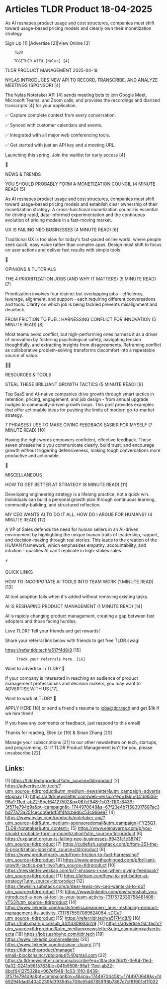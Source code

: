 # Articles TLDR Product 18-04-2025

As AI reshapes product usage and cost structures, companies must shift
toward usage-based pricing models and clearly own their monetization
strategy ‌ ‌ ‌ ‌ ‌ ‌ ‌ ‌ ‌ ‌ ‌ ‌ ‌ ‌ ‌ ‌ ‌ ‌ ‌ ‌ ‌ ‌ ‌ ‌ ‌ ‌  ‌ ‌ ‌ ‌ ‌ ‌ ‌ ‌ ‌ ‌ ‌ ‌ ‌ ‌ ‌ ‌ ‌ ‌ ‌ ‌ ‌ ‌ ‌ ‌ ‌ ‌ 


 Sign Up [1] |Advertise [2]|View Online [3] 

		TLDR 

		TOGETHER WITH [Nylas] [4]

TLDR PRODUCT MANAGEMENT 2025-04-18

 NYLAS INTRODUCES NEW API TO RECORD, TRANSCRIBE, AND ANALYZE MEETINGS
(SPONSOR) [4] 

 The Nylas Notetaker API [4] sends meeting bots to join Google Meet,
Microsoft Teams, and Zoom calls, and provides the recordings and
diarized transcripts [4] for your application.

✅ Capture complete context from every conversation.

✅ Synced with customer calendars and events.

✅ Integrated with all major web conferencing tools.

✅ Get started with just an API key and a meeting URL.

Launching this spring. Join the waitlist for early access [4]

📱 

NEWS & TRENDS

 YOU SHOULD PROBABLY FORM A MONETIZATION COUNCIL (4 MINUTE READ) [5] 

 As AI reshapes product usage and cost structures, companies must
shift toward usage-based pricing models and establish clear ownership
of their monetization strategy. A cross-functional monetization
council is essential for driving rapid, data-informed experimentation
and the continuous evolution of pricing models in a fast-moving
market. 

 UX IS FAILING NEO BUSINESSES (4 MINUTE READ) [6] 

 Traditional UX is too slow for today's fast-paced online world, where
people seek quick, easy value rather than complex apps. Design must
shift to focus on user actions and deliver fast results with simple
tools. 

🚀 

OPINIONS & TUTORIALS

 THE 4 PRIORITIZATION JOBS (AND WHY IT MATTERS) (5 MINUTE READ) [7] 

 Prioritization involves four distinct but overlapping jobs -
efficiency, leverage, alignment, and support - each requiring
different conversations and tools. Clarity on which job is being
tackled prevents misalignment and deadlock. 

 FROM FRICTION TO FUEL: HARNESSING CONFLICT FOR INNOVATION (5 MINUTE
READ) [8] 

 Most teams avoid conflict, but high-performing ones harness it as a
driver of innovation by fostering psychological safety, navigating
tension thoughtfully, and extracting insights from disagreements.
Reframing conflict as collaborative problem-solving transforms
discomfort into a repeatable source of value. 

🧑‍💻 

RESOURCES & TOOLS

 STEAL THESE BRILLIANT GROWTH TACTICS (5 MINUTE READ) [9] 

 Top SaaS and AI-native companies drive growth through smart tactics
in retention, pricing, engagement, and job design - from annual
upgrade nudges to community-driven growth loops. This post provides
examples that offer actionable ideas for pushing the limits of modern
go-to-market strategy. 

 7 PHRASES I USE TO MAKE GIVING FEEDBACK EASIER FOR MYSELF (7 MINUTE
READ) [10] 

 Having the right words empowers confident, effective feedback. These
seven phrases help you communicate clearly, build trust, and encourage
growth without triggering defensiveness, making tough conversations
more productive and actionable. 

🎁 

MISCELLANEOUS

 HOW TO GET BETTER AT STRATEGY (8 MINUTE READ) [11] 

 Developing engineering strategy is a lifelong practice, not a quick
win. Individuals can build a personal growth plan through continuous
learning, community-building, and structured reflection. 

 MY CEO WANTS AI TO DO IT ALL. HOW DO I ARGUE FOR HUMANS? (4 MINUTE
READ) [12] 

 A VP of Sales defends the need for human sellers in an AI-driven
environment by highlighting the unique human traits of leadership,
rapport, and decision-making through real stories. This leads to the
creation of the HUMAN framework, which emphasizes empathy,
accountability, and intuition - qualities AI can't replicate in
high-stakes sales. 

⚡ 

QUICK LINKS

 HOW TO INCORPORATE AI TOOLS INTO TEAM WORK (1 MINUTE READ) [13] 

 AI tool adoption fails when it's added without removing existing
tasks. 

 AI IS RESHAPING PRODUCT MANAGEMENT (1 MINUTE READ) [14] 

 AI is rapidly changing product management, creating a gap between
fast adopters and those facing hurdles. 

Love TLDR? Tell your friends and get rewards!

 Share your referral link below with friends to get free TLDR swag! 

 https://refer.tldr.tech/a517f4d8/9 [15] 

		 Track your referrals here. [16] 

Want to advertise in TLDR? 📰

 If your company is interested in reaching an audience of product
management professionals and decision makers, you may want to
ADVERTISE WITH US [17]. 

Want to work at TLDR? 💼

 APPLY HERE [18] or send a friend's resume to jobs@tldr.tech and get
$1k if we hire them! 

 If you have any comments or feedback, just respond to this email! 

Thanks for reading, 
Ellen Le [19] & Sinan Zhang [20] 

 Manage your subscriptions [21] to our other newsletters on tech,
startups, and programming. Or if TLDR Product Management isn't for
you, please unsubscribe [22]. 

 

Links:
------
[1] https://tldr.tech/product?utm_source=tldrproduct
[2] https://advertise.tldr.tech/?utm_source=tldrproduct&utm_medium=newsletter&utm_campaign=advertisetopnav
[3] https://a.tldrnewsletter.com/web-version?ep=1&lc=041b9506-96a1-11ed-ab22-8bcf64127502&p=067ef948-1c03-11f0-8439-3f571e794d9a&pt=campaign&t=1744970648&s=67f23e4b7f583017687ac3bd77a73a251cecdb6e1df5ff4fdcb9d6c53c966ee7
[4] https://www.nylas.com/products/notetaker-api/?utm_source=tldr&utm_medium=sponsoredemail&utm_campaign=FY25Q1-TLDR-Notetaker&utm_content=
[5] https://www.elenaverna.com/p/you-should-probably-form-a-monetization?utm_source=tldrproduct
[6] https://uxplanet.org/ux-is-failing-neo-businesses-99431c1e3874?utm_source=tldrproduct
[7] https://cutlefish.substack.com/p/tbm-351-the-4-prioritization-jobs?utm_source=tldrproduct
[8] https://www.productparty.us/p/from-friction-to-fuel-harnessing?utm_source=tldrproduct
[9] https://www.growthunhinged.com/p/brilliant-growth-tactics-part-two?utm_source=tldrproduct
[10] https://newsletter.weskao.com/p/7-phrases-i-use-when-giving-feedback?utm_source=tldrproduct
[11] https://lethain.com/how-to-get-better-at-strategy/?utm_source=tldrproduct
[12] https://lewislin.substack.com/p/dear-lewis-my-ceo-wants-ai-to-do?utm_source=tldrproduct
[13] https://www.linkedin.com/posts/hnshah_you-introduced-a-new-ai-tool-to-your-team-activity-7317572339758481408-yTS3?utm_source=tldrproduct
[14] https://www.linkedin.com/posts/melissajeanperri_ai-is-reshaping-product-management-its-activity-7317875597089624064-sDCu?utm_source=tldrproduct
[15] https://refer.tldr.tech/a517f4d8/9
[16] https://hub.sparklp.co/sub_3411330980b2/9
[17] https://advertise.tldr.tech/?utm_source=tldrproduct&utm_medium=newsletter&utm_campaign=advertisecta
[18] https://jobs.ashbyhq.com/tldr.tech
[19] https://www.linkedin.com/in/ellenle/
[20] https://www.linkedin.com/in/sinan-zhang/
[21] https://tldr.tech/product/manage?email=blockchaincryptologue%40gmail.com
[22] https://a.tldrnewsletter.com/unsubscribe?ep=1&l=c8e26b12-3e94-11ed-9a32-0241b9615763&lc=041b9506-96a1-11ed-ab22-8bcf64127502&p=067ef948-1c03-11f0-8439-3f571e794d9a&pt=campaign&pv=4&spa=1744970445&t=1744970648&s=fd69294fdad340a0239fd3939d5c708c65d87859ff6b7867c7cf81901ef1f032